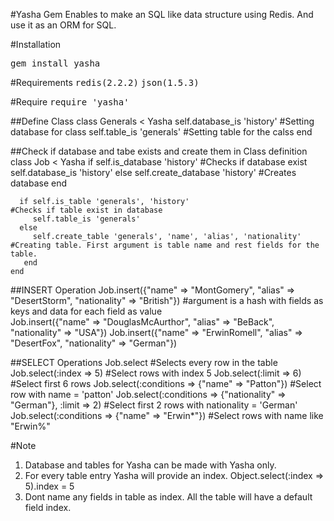 #Yasha Gem
Enables to make an SQL like data structure using Redis. And use it as an ORM for SQL.

#Installation

<tt>gem install yasha</tt>

#Requirements 
<tt>redis(2.2.2)</tt>
<tt>json(1.5.3)</tt>

#Require
<tt>require 'yasha'</tt>

##Define Class
    class Generals < Yasha
      self.database_is 'history' #Setting database for class
      self.table_is 'generals'   #Setting table for the calss
    end

##Check if database and tabe exists and create them in Class definition
    class Job < Yasha
      if self.is_database 'history'    #Checks if database exist
        self.database_is 'history'
      else
        self.create_database 'history' #Creates database
      end

      if self.is_table 'generals', 'history'                          #Checks if table exist in database
         self.table_is 'generals'
      else
         self.create_table 'generals', 'name', 'alias', 'nationality' #Creating table. First argument is table name and rest fields for the table.
       end
    end

##INSERT Operation
    Job.insert({"name" => "MontGomery", "alias" => "DesertStorm", "nationality" => "British"}) #argument is a hash with fields as keys and data for each field as value  
    Job.insert({"name" => "DouglasMcAurthor", "alias" => "BeBack", "nationality" => "USA"})
    Job.insert({"name" => "ErwinRomell", "alias" => "DesertFox", "nationality" => "German"})

##SELECT Operations
    Job.select                                                          #Selects every row in the table
    Job.select(:index => 5)                                             #Select rows with index 5
    Job.select(:limit => 6)                                             #Select first 6 rows
    Job.select(:conditions => {"name" => "Patton"})                     #Select row with name = 'patton'
    Job.select(:conditions => {"nationality" => "German"}, :limit => 2) #Select first 2 rows with nationality = 'German'
    Job.select(:conditions => {"name" => "Erwin*"})                     #Select rows with name like "Erwin%"

#Note
1. Database and tables for Yasha can be made with Yasha only.
2. For every table entry Yasha will provide an index. Object.select(:index => 5).index = 5
3. Dont name any fields in table as index. All the table will have a default field index.